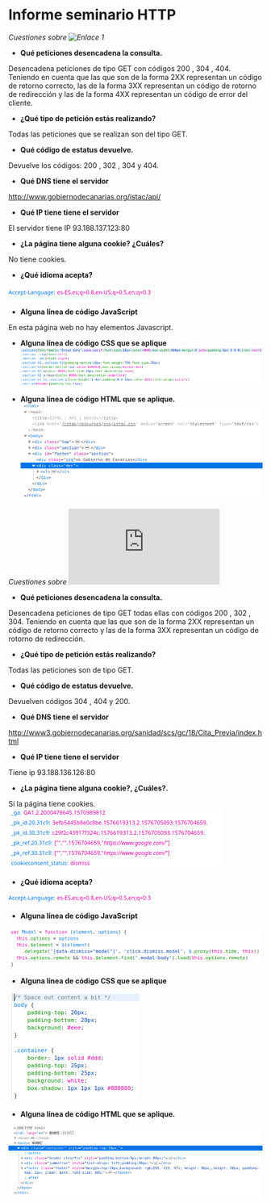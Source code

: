 # Informe seminario HTTP

*Cuestiones sobre ![Enlace 1](http://www.gobiernodecanarias.org/istac/api/)*

* **Qué peticiones desencadena la consulta.** 
 
 Desencadena peticiones de tipo GET con códigos 200 , 304 , 404. 
 Teniendo en cuenta que las que son de la forma 2XX representan un código de retorno correcto, las de la forma 3XX representan un código de rotorno de redirección y las de la forma 4XX representan un código de error del cliente.

* **¿Qué tipo de petición estás realizando?**

 Todas las peticiones que se realizan son del tipo GET.  

* **Qué código de estatus devuelve.** 

Devuelve los códigos: 200 , 302 , 304 y 404.  

* **Qué DNS tiene el servidor**

http://www.gobiernodecanarias.org/istac/api/

* **Qué IP tiene tiene el servidor** 

El servidor tiene IP 93.188.137.123:80

* **¿La página tiene alguna cookie? ¿Cuáles?**   

No tiene cookies.

* **¿Qué idioma acepta?**   

![idioma](imagenes/idioma.png)

* **Alguna línea de código JavaScript**  

En esta página web no hay elementos Javascript.

* **Alguna línea de código CSS que se aplique**
![css](imagenes/css.png)


* **Alguna línea de código HTML que se aplique.**    
![html](imagenes/html.png)

*Cuestiones sobre ![Enlace 2](http://www3.gobiernodecanarias.org/sanidad/scs/gc/18/Cita_Previa/index.html)*

* **Qué peticiones desencadena la consulta.** 

Desencadena peticiones de tipo GET todas ellas con códigos 200 , 302 , 304. 
 Teniendo en cuenta que las que son de la forma 2XX representan un código de retorno correcto y las de la forma 3XX representan un código de rotorno de redirección.

* **¿Qué tipo de petición estás realizando?**  

Todas las peticiones son de tipo GET.

* **Qué código de estatus devuelve.**  

Devuelven códigos 304 , 404 y 200.

* **Qué DNS tiene el servidor**

http://www3.gobiernodecanarias.org/sanidad/scs/gc/18/Cita_Previa/index.html

* **Qué IP tiene tiene el servidor**   

Tiene ip 93.188.136.126:80

* **¿La página tiene alguna cookie?, ¿Cuáles?.**   

Sí la página tiene cookies.  
![cookies](imagenes/cookies.png)  

* **¿Qué idioma acepta?**    

![idioma2](imagenes/idioma2.png)

* **Alguna línea de código JavaScript** 

![js](imagenes/js.png)

* **Alguna línea de código CSS que se aplique**  

![css2](imagenes/css2.png)

* **Alguna línea de código HTML que se aplique.**   

![html2](imagenes/html2.png)